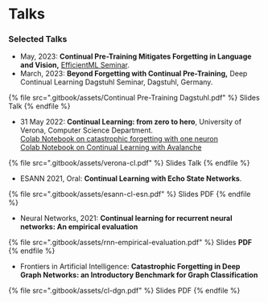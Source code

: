 # Talks

### Selected Talks

* May, 2023: **Continual Pre-Training Mitigates Forgetting in Language and Vision,** [EfficientML Seminar](https://sites.google.com/view/efficientml/home).
* March, 2023: **Beyond Forgetting with Continual Pre-Training,** Deep Continual Learning Dagstuhl Seminar, Dagstuhl, Germany.

{% file src=".gitbook/assets/Continual Pre-Training Dagstuhl.pdf" %}
Slides Talk
{% endfile %}

* 31 May 2022: **Continual Learning: from zero to hero**, University of Verona, Computer Science Department. \
  [Colab Notebook on catastrophic forgetting with one neuron](https://colab.research.google.com/drive/1SJf2sr22LvTYDWoV7MUniOlz99X0VM2n?usp=sharing)\
  [Colab Notebook on Continual Learning with Avalanche](https://colab.research.google.com/drive/1wyqRSHQiFHRlc4PkWQzk9bX0-N5qy6hj?usp=sharing)

{% file src=".gitbook/assets/verona-cl.pdf" %}
Slides Talk
{% endfile %}

* ESANN 2021, Oral: **Continual Learning with Echo State Networks**.&#x20;

{% file src=".gitbook/assets/esann-cl-esn.pdf" %}
Slides PDF
{% endfile %}

* Neural Networks, 2021: **Continual learning for recurrent neural networks: An empirical evaluation**

{% file src=".gitbook/assets/rnn-empirical-evaluation.pdf" %}
Slides **PDF**
{% endfile %}

* Frontiers in Artificial Intelligence: **Catastrophic Forgetting in Deep Graph Networks: an Introductory Benchmark for Graph Classification**

{% file src=".gitbook/assets/cl-dgn.pdf" %}
Slides PDF
{% endfile %}
